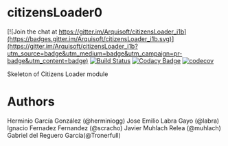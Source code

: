 
# citizensLoader0

[![Join the chat at https://gitter.im/Arquisoft/citizensLoader_i1b](https://badges.gitter.im/Arquisoft/citizensLoader_i1b.svg)](https://gitter.im/Arquisoft/citizensLoader_i1b?utm_source=badge&utm_medium=badge&utm_campaign=pr-badge&utm_content=badge)
[![Build Status](https://travis-ci.org/Arquisoft/citizensLoader_i1b.svg?branch=master)](https://travis-ci.org/Arquisoft/citizensLoader_i1b)
[![Codacy Badge](https://api.codacy.com/project/badge/Grade/e680327c40a44a6b8378a8171066e341)](https://www.codacy.com/app/jelabra/citizensLoader_i1b?utm_source=github.com&utm_medium=referral&utm_content=Arquisoft/citizensLoader0&utm_campaign=badger)
[![codecov](https://codecov.io/gh/Arquisoft/citizensLoader_i1b/branch/master/graph/badge.svg)](https://codecov.io/gh/Arquisoft/citizensLoader_i1b)

Skeleton of Citizens Loader module

# Authors

Herminio García González (@herminiogg)
Jose Emilio Labra Gayo (@labra)
Ignacio Fernadez Fernandez (@scracho)
Javier Muhlach Relea (@muhlach)
Gabriel del Reguero García(@Tronerfull)
